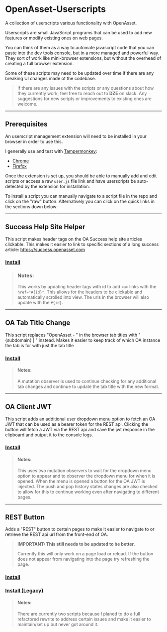 # OpenAsset-Userscripts

A collection of userscripts various functionality with OpenAsset.

Userscripts are small JavaScript programs that can be used to add new features or modify existing ones on web pages.

You can think of them as a way to automate javascript code that you can paste into the dev tools console, but in a more managed and powerful way. They sort of work like mini-browser extensions, but without the overhead of creating a full browser extension.

Some of these scripts may need to be updated over time if there are any breaking UI changes made ot the codebase.

> If there are any issues with the scripts or any questions about how they currently work, feel free to reach out to **DZE** on slack. Any suggestions for new scripts or improvements to existing ones are welcome.
___

## Prerequisites

An userscript management extension will need to be installed in your browser in order to use this.

I generally use and test with [Tampermonkey](https://www.tampermonkey.net):
- [Chrome](https://chrome.google.com/webstore/detail/tampermonkey/dhdgffkkebhmkfjojejmpbldmpobfkfo)
- [Firefox](https://addons.mozilla.org/en-US/firefox/addon/tampermonkey/)

Once the extension is set up, you should be able to manually add and edit scripts or access a raw `user.js` file link and have userscripts be auto-detected by the extension for installation.

To install a script you can manually navigate to a script file in the repo and click on the "raw" button. Alternatively you can click on the quick links in the sections down below:

___

## Success Help Site Helper
This script makes header tags on the OA Success help site articles clickable. This makes it easier to link to specific sections of a long success article: https://success.openasset.com

### [Install](https://github.com/david-zeng-axomic/OpenAsset-Userscripts/raw/main/Success%20Help%20Site/Success_Help_Site_Helper.user.js)

>### Notes:
> This works by updating header tags with id to add `<a>` links with the `href="#{id}"`. This allows for the headers to be clickable and automatically scrolled into view. The urls in the browser will also update with the `#{id}`.

___

## OA Tab Title Change

This script replaces "OpenAsset - " in the browser tab titles with "{subdomain} | " instead. Makes it easier to keep track of which OA instance the tab is for with just the tab title

### [Install](https://github.com/david-zeng-axomic/OpenAsset-Userscripts/raw/main/OA_Tab_Title_Change/OA_Tab_Title_Change.user.js)

> #### Notes:
> A mutation observer is used to continue checking for any additional tab changes and continue to update the tab title with the new format.

___

## OA Client JWT

This script adds an additional user dropdown menu option to fetch an OA JWT that can be used as a bearer token for the REST api. Clicking the button will fetch a JWT via the REST api and save the jwt response in the clipboard and output it to the console logs.

### [Install](https://github.com/david-zeng-axomic/OpenAsset-Userscripts/raw/main/OA_JWT/OA_Client_JWT.user.js)

> #### Notes:
> This uses two mutation observers to wait for the dropdown menu option to appear and to observer the dropdown menu for when it is opened. When the menu is opened a button for the OA JWT is injected. The push and pop history states changes are also checked to allow for this to continue working even after navigating to different pages.
___

## REST Button
Adds a "REST" button to certain pages to make it easier to navigate to or retrieve the REST api url from the front-end of OA.

> **IMPORTANT: This still needs to be updated to be better.**
>
> Currently this will only work on a page load or reload. If the button does not appear from navigating into the page try refreshing the page.


### [Install]( https://github.com/david-zeng-axomic/OpenAsset-Userscripts/raw/main/REST%20Button/OA_REST_Button.user.js)

### [Install (Legacy)](https://raw.githubusercontent.com/david-zeng-axomic/OpenAsset-Userscripts/main/REST%20Button/OA_REST_Legacy_Button.user.js)


> #### Notes:
> There are currently two scripts because I planed to do a full refactored rewrite to address certain issues and make it easier to maintain/set up but never got around it.
